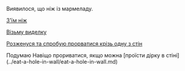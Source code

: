 Виявилося, що ніж із мармеладу. 

[З'їм ніж](despair/despair.md)

[Візьму виделку](../make-a-hole/in-the-wall.md)

[Розженуся та спробую прорватися крізь одну з стін](../break-through-wall/break-through-wall.md)

Подумаю Навіщо прориватися, якщо можна [проїсти дірку в стіні] (../eat-a-hole-in-wall/eat-a-hole-in-wall.md)

  